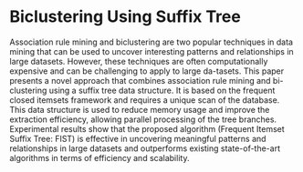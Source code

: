 # Biclustering Using Suffix Tree

Association rule mining and biclustering are two popular techniques in data mining that can be used to uncover interesting patterns and relationships in large datasets. However, these techniques are often computationally expensive and can be challenging to apply to large da-tasets. This paper presents a novel approach that combines association rule mining and bi-clustering using a suffix tree data structure. It is based on the frequent closed itemsets framework and requires a unique scan of the database. This data structure is used to reduce memory usage and improve the extraction efficiency, allowing parallel processing of the tree branches. Experimental results show that the proposed algorithm (Frequent Itemset Suffix Tree: FIST) is effective in uncovering meaningful patterns and relationships in large datasets and outperforms existing state-of-the-art algorithms in terms of efficiency and scalability.
